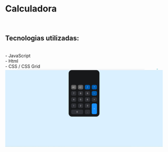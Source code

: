 <h1> Calculadora </h1>
<br>
<h2> Tecnologias utilizadas: </h2>
  <br>
  - JavaScript <br>
  - Html <br>
  - CSS / CSS Grid <br>
<img src= "https://raw.githubusercontent.com/raquelferreira1/Calculadora-JS-e-CSS-Display-Grid/b88d11e77c4fc968ed98c064f5c3da034216123e/print-calc.png">
